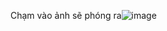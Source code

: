 Chạm vào ảnh sẽ phóng ra![image](https://github.com/user-attachments/assets/9a53b7d2-d014-451a-8b9f-1d120158337d)
